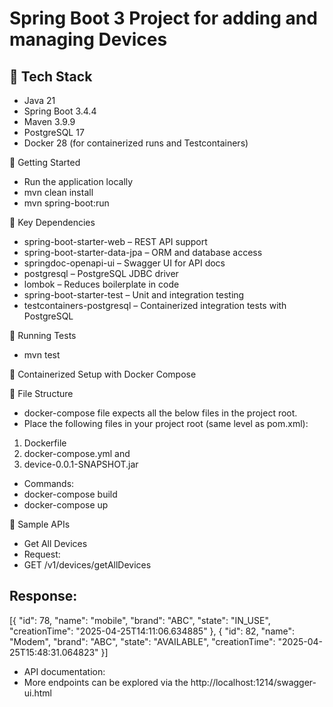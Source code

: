 # Spring Boot 3 Project for adding and managing Devices

## 🔧 Tech Stack
- Java 21
- Spring Boot 3.4.4
- Maven 3.9.9
- PostgreSQL 17
- Docker 28 (for containerized runs and Testcontainers)

🚀 Getting Started
- Run the application locally
- mvn clean install
- mvn spring-boot:run


📁 Key Dependencies
- spring-boot-starter-web – REST API support
- spring-boot-starter-data-jpa – ORM and database access
- springdoc-openapi-ui – Swagger UI for API docs
- postgresql – PostgreSQL JDBC driver
- lombok – Reduces boilerplate in code
- spring-boot-starter-test – Unit and integration testing
- testcontainers-postgresql – Containerized integration tests with PostgreSQL


🧪 Running Tests
- mvn test


🐳 Containerized Setup with Docker Compose

📂 File Structure
- docker-compose file expects all the below files in the project root.
- Place the following files in your project root (same level as pom.xml):
1. Dockerfile 
2. docker-compose.yml and 
3. device-0.0.1-SNAPSHOT.jar

  
- Commands:
- docker-compose build
- docker-compose up

🔌 Sample APIs
- Get All Devices
- Request:
- GET /v1/devices/getAllDevices

  
Response:
- 
[{
"id": 78,
"name": "mobile",
"brand": "ABC",
"state": "IN_USE",
"creationTime": "2025-04-25T14:11:06.634885"
},
{
"id": 82,
"name": "Modem",
"brand": "ABC",
"state": "AVAILABLE",
"creationTime": "2025-04-25T15:48:31.064823"
}]

- API documentation:
- More endpoints can be explored via the http://localhost:1214/swagger-ui.html
